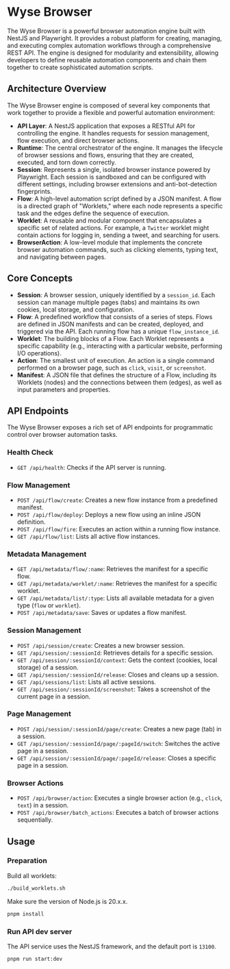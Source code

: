 # Wyse Browser

The Wyse Browser is a powerful browser automation engine built with NestJS and Playwright. It provides a robust platform for creating, managing, and executing complex automation workflows through a comprehensive REST API. The engine is designed for modularity and extensibility, allowing developers to define reusable automation components and chain them together to create sophisticated automation scripts.

## Architecture Overview

The Wyse Browser engine is composed of several key components that work together to provide a flexible and powerful automation environment:

- **API Layer**: A NestJS application that exposes a RESTful API for controlling the engine. It handles requests for session management, flow execution, and direct browser actions.
- **Runtime**: The central orchestrator of the engine. It manages the lifecycle of browser sessions and flows, ensuring that they are created, executed, and torn down correctly.
- **Session**: Represents a single, isolated browser instance powered by Playwright. Each session is sandboxed and can be configured with different settings, including browser extensions and anti-bot-detection fingerprints.
- **Flow**: A high-level automation script defined by a JSON manifest. A flow is a directed graph of "Worklets," where each node represents a specific task and the edges define the sequence of execution.
- **Worklet**: A reusable and modular component that encapsulates a specific set of related actions. For example, a `Twitter` worklet might contain actions for logging in, sending a tweet, and searching for users.
- **BrowserAction**: A low-level module that implements the concrete browser automation commands, such as clicking elements, typing text, and navigating between pages.

## Core Concepts

- **Session**: A browser session, uniquely identified by a `session_id`. Each session can manage multiple pages (tabs) and maintains its own cookies, local storage, and configuration.
- **Flow**: A predefined workflow that consists of a series of steps. Flows are defined in JSON manifests and can be created, deployed, and triggered via the API. Each running flow has a unique `flow_instance_id`.
- **Worklet**: The building blocks of a Flow. Each Worklet represents a specific capability (e.g., interacting with a particular website, performing I/O operations).
- **Action**: The smallest unit of execution. An action is a single command performed on a browser page, such as `click`, `visit`, or `screenshot`.
- **Manifest**: A JSON file that defines the structure of a Flow, including its Worklets (nodes) and the connections between them (edges), as well as input parameters and properties.

## API Endpoints

The Wyse Browser exposes a rich set of API endpoints for programmatic control over browser automation tasks.

### Health Check
- `GET /api/health`: Checks if the API server is running.

### Flow Management
- `POST /api/flow/create`: Creates a new flow instance from a predefined manifest.
- `POST /api/flow/deploy`: Deploys a new flow using an inline JSON definition.
- `POST /api/flow/fire`: Executes an action within a running flow instance.
- `GET /api/flow/list`: Lists all active flow instances.

### Metadata Management
- `GET /api/metadata/flow/:name`: Retrieves the manifest for a specific flow.
- `GET /api/metadata/worklet/:name`: Retrieves the manifest for a specific worklet.
- `GET /api/metadata/list/:type`: Lists all available metadata for a given type (`flow` or `worklet`).
- `POST /api/metadata/save`: Saves or updates a flow manifest.

### Session Management
- `POST /api/session/create`: Creates a new browser session.
- `GET /api/session/:sessionId`: Retrieves details for a specific session.
- `GET /api/session/:sessionId/context`: Gets the context (cookies, local storage) of a session.
- `GET /api/session/:sessionId/release`: Closes and cleans up a session.
- `GET /api/sessions/list`: Lists all active sessions.
- `GET /api/session/:sessionId/screenshot`: Takes a screenshot of the current page in a session.

### Page Management
- `POST /api/session/:sessionId/page/create`: Creates a new page (tab) in a session.
- `GET /api/session/:sessionId/page/:pageId/switch`: Switches the active page in a session.
- `GET /api/session/:sessionId/page/:pageId/release`: Closes a specific page in a session.

### Browser Actions
- `POST /api/browser/action`: Executes a single browser action (e.g., `click`, `text`) in a session.
- `POST /api/browser/batch_actions`: Executes a batch of browser actions sequentially.

## Usage

### Preparation

Build all worklets:
```bash
./build_worklets.sh
```

Make sure the version of Node.js is 20.x.x.

```bash
pnpm install
```

### Run API dev server

The API service uses the NestJS framework, and the default port is `13100`.

```bash
pnpm run start:dev
``` 
